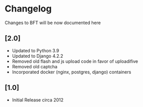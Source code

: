 # Changelog

Changes to BFT will be now documented here

## [2.0]

- Updated to Python 3.9
- Updated to Django 4.2.2
- Removed old flash and js upload code in favor of uploadifive
- Removed old captcha
- Incorporated docker (nginx, postgres, django) containers


## [1.0]
- Initial Release circa 2012

